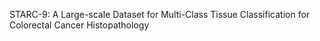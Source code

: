 STARC-9: A Large-scale Dataset for Multi-Class Tissue Classification for Colorectal Cancer Histopathology
